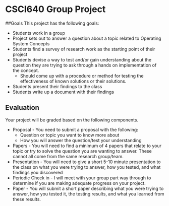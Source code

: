 # CSCI640 Group Project

##Goals
This project has the following goals:

* Students work in a group
* Project sets out to answer a question about a topic related to Operating System Concepts
* Students find a survey of research work as the starting point of their project
* Students devise a way to test and/or gain understanding about the question they are trying to ask through a hands on implementation of the concept.
	* Should come up with a procedure or method for testing the effectiveness of known solutions or their solutions.
* Students present their findings to the class
* Students write up a document with their findings

## Evaluation

Your project will be graded based on the following components.

* Proposal - You need to submit a proposal with the following:
	* Question or topic you want to know more about
	* How you will answer the question/test your understanding
* Papers - You will need to find a minimum of 4 papers that relate to your topic or try to solve the question you are wanting to answer. These cannot all come from the same research group/team.
* Presentation - You will need to give a short 5-10 minute presentation to the class on what you were trying to answer, how you tested, and what findings you discovered
* Periodic Check in - I will meet with your group part way through to determine if you are making adequate progress on your project.
* Paper - You will submit a short paper describing what you were trying to answer, how you tested it, the testing results, and what you learned from these results.
